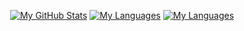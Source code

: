 <p align="center">
  <a href="https://jonasfabian.dev/"><img src="https://github-readme-stats.vercel.app/api?username=jonasfabian&show_icons=true&hide=stars" alt="My GitHub Stats" /></a>
  <a href="https://jonasfabian.dev/"><img src="https://github-readme-stats.vercel.app/api/top-langs/?username=jonasfabian&layout=compact" alt="My Languages" /></a>
  <a href="https://jonasfabian.dev/"><img src="https://github-readme-stats.vercel.app/api?username=anuraghazra&count_private=true" alt="My Languages" /></a>
</p>

<!--
**jonasfabian/jonasfabian** is a ✨ _special_ ✨ repository because its `README.md` (this file) appears on your GitHub profile.

Here are some ideas to get you started:

- 🔭 I’m currently working on ...
- 🌱 I’m currently learning ...
- 👯 I’m looking to collaborate on ...
- 🤔 I’m looking for help with ...
- 💬 Ask me about ...
- 📫 How to reach me: ...
- 😄 Pronouns: ...
- ⚡ Fun fact: ...
-->
